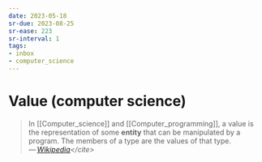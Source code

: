 ```yaml
---
date: 2023-05-18
sr-due: 2023-08-25
sr-ease: 223
sr-interval: 1
tags:
- inbox
- computer_science
---
```


# Value (computer science)

> In [[Computer_science]] and [[Computer_programming]], a value is the
> representation of some **entity** that can be manipulated by a program. The
> members of a type are the values of that type.\
> — <cite>[Wikipedia](https://en.wikipedia.org/wiki/Value_\(computer_science\))</cite>